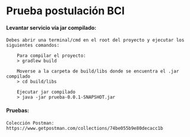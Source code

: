 # Prueba postulación BCI

#### Levantar servicio vía jar compilado:
    Debes abrir una terminal/cmd en el root del proyecto y ejecutar los siguientes comandos:
        
        Para compilar el proyecto:
        > gradlew build
        
        Moverse a la carpeta de build/libs donde se encuentra el .jar compilado
        > cd build/libs
        
        Ejecutar jar compilado
        > java -jar prueba-0.0.1-SNAPSHOT.jar

#### Pruebas:
    Colección Postman: https://www.getpostman.com/collections/74be055b9e80decacc1b 